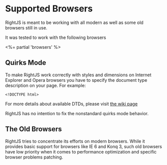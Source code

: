 # Supported Browsers

RightJS is meant to be working with all modern as well as some old browsers still in use.

It was tested to work with the following browsers

<%= partial 'browsers' %>

## Quirks Mode

To make RightJS work correctly with styles and dimensions on Internet Explorer and Opera
browsers you have to specify the document type description on your page. For example:

    <!DOCTYPE html>

For more details about available DTDs, please visit [the wiki page](http://en.wikipedia.org/wiki/Quirks_mode)

RightJS has no intention to fix the nonstandard quirks mode behavior.

## The Old Browsers

RightJS tries to concentrate its efforts on modern browsers. While it provides basic
support for browsers like IE 6 and Konq 3, such old browsers have low priority when it
comes to performance optimization and specific browser problems patching.
